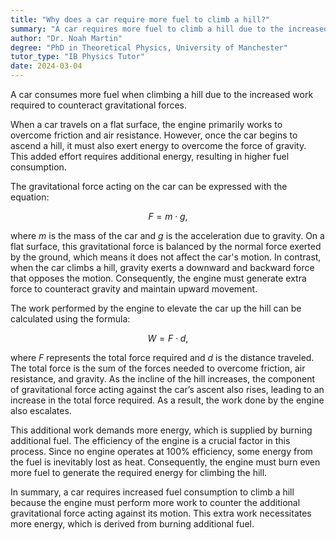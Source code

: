 ```yaml
---
title: "Why does a car require more fuel to climb a hill?"
summary: "A car requires more fuel to climb a hill due to the increased work against gravitational force."
author: "Dr. Noah Martin"
degree: "PhD in Theoretical Physics, University of Manchester"
tutor_type: "IB Physics Tutor"
date: 2024-03-04
---
```


A car consumes more fuel when climbing a hill due to the increased work required to counteract gravitational forces.

When a car travels on a flat surface, the engine primarily works to overcome friction and air resistance. However, once the car begins to ascend a hill, it must also exert energy to overcome the force of gravity. This added effort requires additional energy, resulting in higher fuel consumption.

The gravitational force acting on the car can be expressed with the equation:

$$
F = m \cdot g,
$$

where $m$ is the mass of the car and $g$ is the acceleration due to gravity. On a flat surface, this gravitational force is balanced by the normal force exerted by the ground, which means it does not affect the car's motion. In contrast, when the car climbs a hill, gravity exerts a downward and backward force that opposes the motion. Consequently, the engine must generate extra force to counteract gravity and maintain upward movement.

The work performed by the engine to elevate the car up the hill can be calculated using the formula:

$$
W = F \cdot d,
$$

where $F$ represents the total force required and $d$ is the distance traveled. The total force is the sum of the forces needed to overcome friction, air resistance, and gravity. As the incline of the hill increases, the component of gravitational force acting against the car’s ascent also rises, leading to an increase in the total force required. As a result, the work done by the engine also escalates.

This additional work demands more energy, which is supplied by burning additional fuel. The efficiency of the engine is a crucial factor in this process. Since no engine operates at 100% efficiency, some energy from the fuel is inevitably lost as heat. Consequently, the engine must burn even more fuel to generate the required energy for climbing the hill.

In summary, a car requires increased fuel consumption to climb a hill because the engine must perform more work to counter the additional gravitational force acting against its motion. This extra work necessitates more energy, which is derived from burning additional fuel.
    